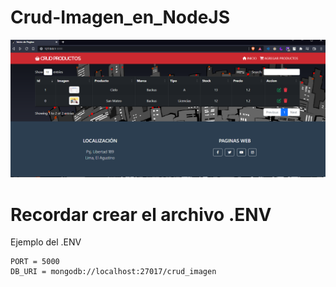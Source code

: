 # Crud-Imagen_en_NodeJS
![](docs/imagen.png)

# Recordar crear el archivo .ENV

Ejemplo del .ENV

```
PORT = 5000
DB_URI = mongodb://localhost:27017/crud_imagen
```
